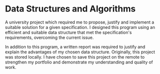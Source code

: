 # Data Structures and Algorithms
A university project which required me to propose, justify and implement a suitable solution for a given specification. I designed this program using an efficient and suitable data structure that met the specification's requirements, overcoming the current issue.

In addition to this program, a written report was required to justify and explain the advantages of my chosen data structure.
Originally, this project was stored locally. I have chosen to save this project on the remote to strengthen my portfolio and demonstrate my understanding and quality of work.
